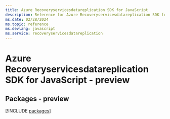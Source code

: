```yaml
---
title: Azure Recoveryservicesdatareplication SDK for JavaScript
description: Reference for Azure Recoveryservicesdatareplication SDK for JavaScript
ms.date: 02/28/2024
ms.topic: reference
ms.devlang: javascript
ms.service: recoveryservicesdatareplication
---
```

# Azure Recoveryservicesdatareplication SDK for JavaScript - preview
## Packages - preview
[!INCLUDE [packages](recoveryservicesdatareplication-index.md)]